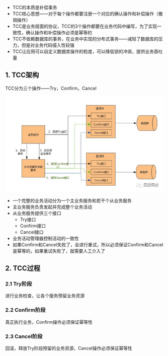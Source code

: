 * TCC的本质是补偿事务
* TCC核心思想——对于每个操作都要注册一个对应的确认操作和补偿操作（撤销操作）
* TCC是业务层面的协议，TCC的3个操作都要在业务代码中编写，为了实现一致性，确认操作和补偿操作必须是幂等的
* TCC不依赖数据库的事务，在业务中实现的分布式事务——减轻了数据库的压力，但是对业务代码侵入性较强
* TCC让应用可以自定义数据库操作的粒度，可以降低锁的冲突，提供业务吞吐量



## 1. TCC架构

TCC分为三个操作——Try，Confirm，Cancel

![TCC](assert/TCC.png)

* 一个完整的业务活动分为一个主业务服务和若干个从业务服务
* 主业务服务负责发起并完成整个业务活动
* 从业务服务提供三个接口
  * Try接口
  * Confirm接口
  * Cancel接口
* 业务活动管理器控制活动的一致性
* 如果Confirm和Cancel失败了，会进行重试，所以必须保证Confirm和Cancel是幂等的，如果重试失败了，就需要人工介入了



## 2. TCC过程

### 2.1 Try阶段

进行业务检查，让各个服务预留业务资源

### 2.2 Confirm阶段

真正执行业务，Confirm操作必须保证幂等性

### 2.3 Cancel阶段

回滚，释放Try阶段预留的业务资源，Cancel操作必须保证幂等性

